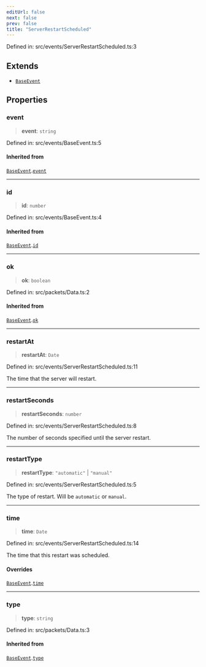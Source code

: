 ```yaml
---
editUrl: false
next: false
prev: false
title: "ServerRestartScheduled"
---
```


Defined in: src/events/ServerRestartScheduled.ts:3

## Extends

- [`BaseEvent`](/ReconnectedChat/interfaces/baseevent/)

## Properties

### event

> **event**: `string`

Defined in: src/events/BaseEvent.ts:5

#### Inherited from

[`BaseEvent`](/ReconnectedChat/interfaces/baseevent/).[`event`](/ReconnectedChat/interfaces/baseevent/#event)

***

### id

> **id**: `number`

Defined in: src/events/BaseEvent.ts:4

#### Inherited from

[`BaseEvent`](/ReconnectedChat/interfaces/baseevent/).[`id`](/ReconnectedChat/interfaces/baseevent/#id)

***

### ok

> **ok**: `boolean`

Defined in: src/packets/Data.ts:2

#### Inherited from

[`BaseEvent`](/ReconnectedChat/interfaces/baseevent/).[`ok`](/ReconnectedChat/interfaces/baseevent/#ok)

***

### restartAt

> **restartAt**: `Date`

Defined in: src/events/ServerRestartScheduled.ts:11

The time that the server will restart.

***

### restartSeconds

> **restartSeconds**: `number`

Defined in: src/events/ServerRestartScheduled.ts:8

The number of seconds specified until the server restart.

***

### restartType

> **restartType**: `"automatic"` \| `"manual"`

Defined in: src/events/ServerRestartScheduled.ts:5

The type of restart. Will be `automatic` or `manual`.

***

### time

> **time**: `Date`

Defined in: src/events/ServerRestartScheduled.ts:14

The time that this restart was scheduled.

#### Overrides

[`BaseEvent`](/ReconnectedChat/interfaces/baseevent/).[`time`](/ReconnectedChat/interfaces/baseevent/#time)

***

### type

> **type**: `string`

Defined in: src/packets/Data.ts:3

#### Inherited from

[`BaseEvent`](/ReconnectedChat/interfaces/baseevent/).[`type`](/ReconnectedChat/interfaces/baseevent/#type)
